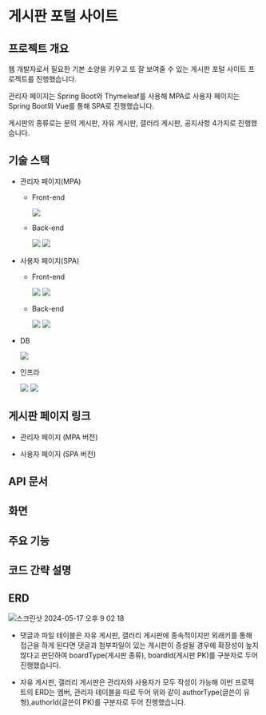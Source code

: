 # 게시판 포털 사이트

## 프로젝트 개요
웹 개발자로서 필요한 기본 소양을 키우고 또 잘 보여줄 수 있는 게시판 포털 사이트 프로젝트를 진행했습니다.

관리자 페이지는 Spring Boot와 Thymeleaf를 사용해 MPA로 사용자 페이지는 Spring Boot와 Vue를 통해 SPA로 진행했습니다.

게시판의 종류로는 문의 게시판, 자유 게시판, 갤러리 게시판, 공지사항 4가지로 진행했습니다.

## 기술 스택
+ 관리자 페이지(MPA)
  * Front-end

    <img src="https://img.shields.io/badge/thymeleaf-005F0F?style=for-the-badge&logo=thymeleaf&logoColor=white">

  * Back-end
  
    <img src="https://img.shields.io/badge/springboot-6DB33F?style=for-the-badge&logo=springboot&logoColor=white">
    <img src="https://img.shields.io/badge/MyBatis-000000?style=for-the-badge&logo=MyBatis&logoColor=white">

+ 사용자 페이지(SPA)
  * Front-end
  
    <img src="https://img.shields.io/badge/vue.js-4FC08D?style=for-the-badge&logo=vue.js&logoColor=white"> 
    <img src="https://img.shields.io/badge/vuetify-1867C0?style=for-the-badge&logo=vuetify&logoColor=white">

  * Back-end

    <img src="https://img.shields.io/badge/springboot-6DB33F?style=for-the-badge&logo=springboot&logoColor=white">
    <img src="https://img.shields.io/badge/MyBatis-000000?style=for-the-badge&logo=MyBatis&logoColor=white">

+ DB
  
  <img src="https://img.shields.io/badge/mysql-4479A1?style=for-the-badge&logo=mysql&logoColor=white">

+ 인프라
  
  <img src="https://img.shields.io/badge/amazonec2-FF9900?style=for-the-badge&logo=amazonec2&logoColor=white">
  <img src="https://img.shields.io/badge/nginx-009639?style=for-the-badge&logo=nginx&logoColor=white">

## 게시판 페이지 링크
+ 관리자 페이지 (MPA 버전)

+ 사용자 페이지 (SPA 버전)

## API 문서


## 화면

## 주요 기능

## 코드 간략 설명

## ERD
![스크린샷 2024-05-17 오후 9 02 18](https://github.com/rooluDev/board-portal-project/assets/152958052/a2754673-1a6c-4915-85d6-b30e3e180a89)

+ 댓글과 파일 테이블은 자유 게시판, 갤러리 게시판에 종속적이지만 외래키를 통해 접근을 하게 된다면 댓글과 첨부파일이 있는 게시판이 증설될 경우에 확장성이 높지 않다고 판단하여 boardType(게시판 종류), boardId(게시판 PK)를 구분자로 두어 진행했습니다.

+ 자유 게시판, 갤러리 게시판은 관리자와 사용자가 모두 작성이 가능해 이번 프로젝트의 ERD는 멤버, 관리자 테이블을 따로 두어 위와 같이 authorType(글쓴이 유형),authorId(글쓴이 PK)를 구분자로 두어 진행했습니다.

